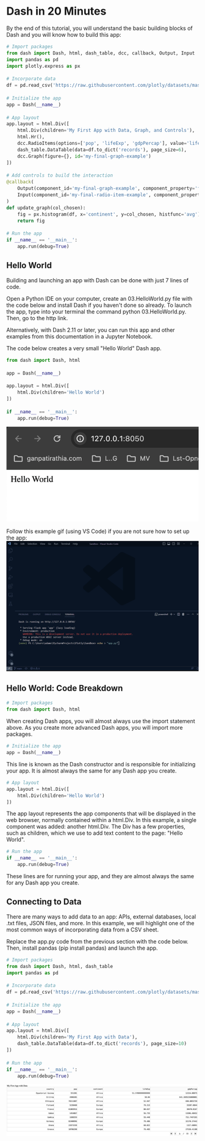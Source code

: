 # Dash in 20 Minutes

By the end of this tutorial, you will understand the basic building blocks of Dash and you will know how to build this app:

```python :
# Import packages
from dash import Dash, html, dash_table, dcc, callback, Output, Input
import pandas as pd
import plotly.express as px

# Incorporate data
df = pd.read_csv('https://raw.githubusercontent.com/plotly/datasets/master/gapminder2007.csv')

# Initialize the app
app = Dash(__name__)

# App layout
app.layout = html.Div([
    html.Div(children='My First App with Data, Graph, and Controls'),
    html.Hr(),
    dcc.RadioItems(options=['pop', 'lifeExp', 'gdpPercap'], value='lifeExp', id='my-final-radio-item-example'),
    dash_table.DataTable(data=df.to_dict('records'), page_size=6),
    dcc.Graph(figure={}, id='my-final-graph-example')
])

# Add controls to build the interaction
@callback(
    Output(component_id='my-final-graph-example', component_property='figure'),
    Input(component_id='my-final-radio-item-example', component_property='value')
)
def update_graph(col_chosen):
    fig = px.histogram(df, x='continent', y=col_chosen, histfunc='avg')
    return fig

# Run the app
if __name__ == '__main__':
    app.run(debug=True)
```

## Hello World

Building and launching an app with Dash can be done with just 7 lines of code.

Open a Python IDE on your computer, create an 03.HelloWorld.py file with the code below and install Dash if you haven't done so already. To launch the app, type into your terminal the command python 03.HelloWorld.py. Then, go to the http link.

Alternatively, with Dash 2.11 or later, you can run this app and other examples from this documentation in a Jupyter Notebook.

The code below creates a very small "Hello World" Dash app.

```python :
from dash import Dash, html

app = Dash(__name__)

app.layout = html.Div([
    html.Div(children='Hello World')
])

if __name__ == '__main__':
    app.run(debug=True)
```
<!--Output  -->
<img src="/01.QuickStart/img/2.HelloWorld.png">

Follow this example gif (using VS Code) if you are not sure how to set up the app:
<img src="/01.QuickStart/img/3.dash-in-20-tutorial.gif">

## Hello World: Code Breakdown

```python :
# Import packages
from dash import Dash, html
```
When creating Dash apps, you will almost always use the import statement above. As you create more advanced Dash apps, you will import more packages.

```python :
# Initialize the app
app = Dash(__name__)
```
This line is known as the Dash constructor and is responsible for initializing your app. It is almost always the same for any Dash app you create.

```python :
# App layout
app.layout = html.Div([
    html.Div(children='Hello World')
])
```
The app layout represents the app components that will be displayed in the web browser, normally contained within a html.Div. In this example, a single component was added: another html.Div. The Div has a few properties, such as children, which we use to add text content to the page: "Hello World".

```python :
# Run the app
if __name__ == '__main__':
    app.run(debug=True)
```
These lines are for running your app, and they are almost always the same for any Dash app you create.

## Connecting to Data
There are many ways to add data to an app: APIs, external databases, local .txt files, JSON files, and more. In this example, we will highlight one of the most common ways of incorporating data from a CSV sheet.

Replace the app.py code from the previous section with the code below. Then, install pandas (pip install pandas) and launch the app.

```python :
# Import packages
from dash import Dash, html, dash_table
import pandas as pd

# Incorporate data
df = pd.read_csv('https://raw.githubusercontent.com/plotly/datasets/master/gapminder2007.csv')

# Initialize the app
app = Dash(__name__)

# App layout
app.layout = html.Div([
    html.Div(children='My First App with Data'),
    dash_table.DataTable(data=df.to_dict('records'), page_size=10)
])

# Run the app
if __name__ == '__main__':
    app.run(debug=True)
```
<img src="/01.QuickStart/img/4.ConnectingToData.png">